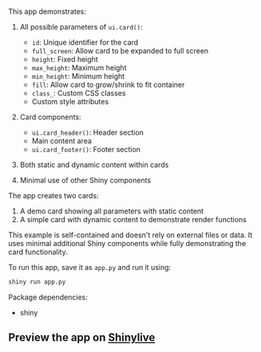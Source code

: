 This app demonstrates:

1. All possible parameters of `ui.card()`:
   - `id`: Unique identifier for the card
   - `full_screen`: Allow card to be expanded to full screen
   - `height`: Fixed height
   - `max_height`: Maximum height
   - `min_height`: Minimum height
   - `fill`: Allow card to grow/shrink to fit container
   - `class_`: Custom CSS classes
   - Custom style attributes

2. Card components:
   - `ui.card_header()`: Header section
   - Main content area
   - `ui.card_footer()`: Footer section

3. Both static and dynamic content within cards

4. Minimal use of other Shiny components

The app creates two cards:
1. A demo card showing all parameters with static content
2. A simple card with dynamic content to demonstrate render functions

This example is self-contained and doesn't rely on external files or data. It uses minimal additional Shiny components while fully demonstrating the card functionality.

To run this app, save it as `app.py` and run it using:
```bash
shiny run app.py
```

Package dependencies:
- shiny
## Preview the app on [Shinylive](https://shinylive.io/py/app/#h=0&code=NobwRAdghgtgpmAXAAjFADugdOgnmAGlQGMB7CAFzkqVQDMAnUmZAZwAsBLCXZTmdKQYVkDOFGIVOANzgAdCI2ZsuPLHAAe6Ma1Z8BQkd3QBXCkROciYiABM4DBQoDEyAMpwR6KAHM4yUnQpclYFSxxfOAB9QIpWAAopCgAbOABeOTAAYSgGW2QAETgYUkyiOk5k5KgAI1S0gBUGEzgASicIVxy85AB3Tgp2ZCgq5EFdTjr-bwZYTwdQiH7B5HDiXNt4hWQdvlsMsHsSqPW8su3duhMqqNZiMWpG5rgiZFcAQSrSXuRT-IpSMgav5NN47HB-oCrqM7g8IBcduw4JwfOwKAcAMwABix6A0ZV2b3cnl+G2QSJRaIRyAqVSeLVehN2Hy+Pz+yAByB8TF6AHoOAxuABrDlQga-cgUKDcBzU4jVXRRA4wXAAWgALJkmUT3rZ8sQTKwASwsm43L8Faw4ItWohqV0yUioPZHBBCWsNlEnS6tm7tchMt18kUSuc-drMg0uHojiEKLMqHoRslST0ZnMqAxQmBqe1wwH8w6ejVSLZeGRKNQKNTwjBckLbN8IFsc63qVHOHpOxykcg69wJZXKAE6D3-H8sO3e+z2FA9NJcpxSIaxrkMws2CTuPKTLZuD47fnqQAqGnXZK3e5wR5NFrIVXDVl6UFQOz70VnmFX6gn8nI1HogA5NiuIaIB96bnENKcBoEJ-pS1b5qetLJPS-gPsm3x6OynLct8-LsIKEBCr+8pzqwSqASqGrgRherYYaxrIKa5pkbo1rUpkXFgHm9rMWSdCkKQmY1pwWB-FEgnCQ4vr+gG2RkgAYkJImENShJsRRBxUBoFCqjAZgQlx+a8Z0yDvBAwlIgwqb5Bw3zvmW0AwJwxCDlQlAKMsQwenksm7Jw+yZE5sCuScGxhoS0IXrC14QGhBDUhSAEHAATDieKRbsmlKpkMB6ZqOYQLaoniZ63oyZkBS4M5rnMZKVaFMUpQ8Zx+YAAI2C6WA6YhhL2KOIUucQJwNZQ8QlfmhJiBQJgMG6kbRrZKhYeS3wftuyS7v4Q11RWHkiIa75dQ4Z4QJIS4QNmYAAL4ALpAA)
